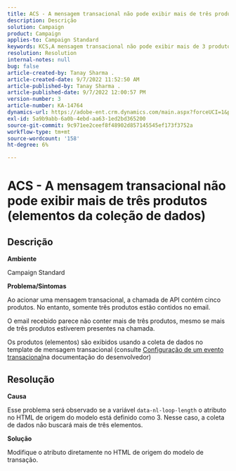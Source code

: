 ```yaml
---
title: ACS - A mensagem transacional não pode exibir mais de três produtos (elementos da coleção de dados)
description: Descrição
solution: Campaign
product: Campaign
applies-to: Campaign Standard
keywords: KCS,A mensagem transacional não pode exibir mais de 3 produtos (elementos da coleção de dados)
resolution: Resolution
internal-notes: null
bug: false
article-created-by: Tanay Sharma .
article-created-date: 9/7/2022 11:52:50 AM
article-published-by: Tanay Sharma .
article-published-date: 9/7/2022 12:00:57 PM
version-number: 3
article-number: KA-14764
dynamics-url: https://adobe-ent.crm.dynamics.com/main.aspx?forceUCI=1&pagetype=entityrecord&etn=knowledgearticle&id=4e678f96-a32e-ed11-9db1-002248086735
exl-id: 5a9b9abb-6a0b-4ebd-aa63-1ed2bd365200
source-git-commit: 9c971ee2ceef8f48902d857145545ef173f3752a
workflow-type: tm+mt
source-wordcount: '158'
ht-degree: 6%

---
```


# ACS - A mensagem transacional não pode exibir mais de três produtos (elementos da coleção de dados)

## Descrição


<b>Ambiente</b>

Campaign Standard



<b>Problema/Sintomas</b>

Ao acionar uma mensagem transacional, a chamada de API contém cinco produtos. No entanto, somente três produtos estão contidos no email.

O email recebido parece não conter mais de três produtos, mesmo se mais de três produtos estiverem presentes na chamada.

Os produtos (elementos) são exibidos usando a coleta de dados no template de mensagem transacional (consulte [Configuração de um evento transacional](https://experienceleague.adobe.com/docs/campaign-standard/using/communication-channels/transactional-messaging/event-configuration/configuring-transactional-event.html?lang=en)na documentação do desenvolvedor)


## Resolução


<b>Causa</b>

Esse problema será observado se a variável `data-nl-loop-length` o atributo no HTML de origem do modelo está definido como 3. Nesse caso, a coleta de dados não buscará mais de três elementos.



<b>Solução</b>

Modifique o atributo diretamente no HTML de origem do modelo de transação.
